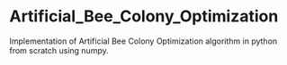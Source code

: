 # Artificial_Bee_Colony_Optimization
Implementation of Artificial Bee Colony Optimization algorithm in python from scratch using numpy.
